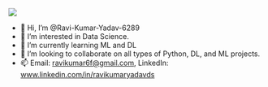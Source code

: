 
![](https://komarev.com/ghpvc/?username=Ravi-Kumar-Yadav-6289&color=ff69b4)
- 👋 Hi, I’m @Ravi-Kumar-Yadav-6289
- 👀 I’m interested in Data Science.
- 🌱 I’m currently learning ML and DL
- 💞️ I’m looking to collaborate on all types of Python, DL, and ML projects.
- 📫 Email: ravikumar6f@gmail.com, LinkedIn: www.linkedin.com/in/ravikumaryadavds

<!---
Ravi-Kumar-Yadav-6289/Ravi-Kumar-Yadav-6289 is a ✨ special ✨ repository because its `README.md` (this file) appears on your GitHub profile.
You can click the Preview link to take a look at your changes.
--->


